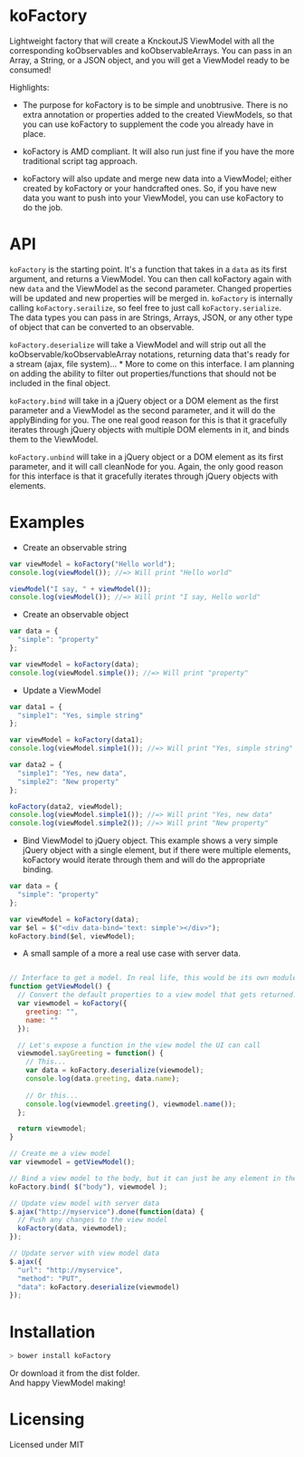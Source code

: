 koFactory
=========

Lightweight factory that will create a KnckoutJS ViewModel with all the corresponding koObservables and koObservableArrays.  You can pass in an Array, a String, or a JSON object, and you will get a ViewModel ready to be consumed!

Highlights:

* The purpose for koFactory is to be simple and unobtrusive.  There is no extra annotation or properties added to the created ViewModels, so that you can use koFactory to supplement the code you already have in place.

* koFactory is AMD compliant.  It will also run just fine if you have the more traditional script tag approach.

* koFactory will also update and merge new data into a ViewModel; either created by koFactory or your handcrafted ones.  So, if you have new data you want to push into your ViewModel, you can use koFactory to do the job.


API
=========

<code>koFactory</code> is the starting point.  It's a function that takes in a <code>data</code> as its first argument, and returns a ViewModel.  You can then call koFactory again with new <code>data</code> and the ViewModel as the second parameter. Changed properties will be updated and new properties will be merged in.  <code>koFactory</code> is internally calling <code>koFactory.serailize</code>, so feel free to just call <code>koFactory.serialize</code>.  The data types you can pass in are Strings, Arrays, JSON, or any other type of object that can be converted to an observable.

<code>koFactory.deserialize</code> will take a ViewModel and will strip out all the koObservable/koObservableArray notations, returning data that's ready for a stream (ajax, file system)...  * More to come on this interface. I am planning on adding the ability to filter out properties/functions that should not be included in the final object.

<code>koFactory.bind</code> will take in a jQuery object or a DOM element as the first parameter and a ViewModel as the second parameter, and it will do the applyBinding for you.  The one real good reason for this is that it gracefully iterates through jQuery objects with multiple DOM elements in it, and binds them to the ViewModel.

<code>koFactory.unbind</code> will take in a jQuery object or a DOM element as its first parameter, and it will call cleanNode for you.  Again, the only good reason for this interface is that it gracefully iterates through jQuery objects with elements.


Examples
=========

* Create an observable string
``` javascript
var viewModel = koFactory("Hello world");
console.log(viewModel()); //=> Will print "Hello world"

viewModel("I say, " + viewModel());
console.log(viewModel()); //=> Will print "I say, Hello world"
```

* Create an observable object
``` javascript
var data = {
  "simple": "property"
};

var viewModel = koFactory(data);
console.log(viewModel.simple()); //=> Will print "property"
```

* Update a ViewModel
``` javascript 
var data1 = {
  "simple1": "Yes, simple string"
};

var viewModel = koFactory(data1);
console.log(viewModel.simple1()); //=> Will print "Yes, simple string"

var data2 = {
  "simple1": "Yes, new data",
  "simple2": "New property"
};

koFactory(data2, viewModel);
console.log(viewModel.simple1()); //=> Will print "Yes, new data"
console.log(viewModel.simple2()); //=> Will print "New property"
```

* Bind ViewModel to jQuery object.  This example shows a very simple jQuery object with a single element, but if there were multiple elements, koFactory would iterate through them and will do the appropriate binding.
``` javascript
var data = {
  "simple": "property"
};

var viewModel = koFactory(data);
var $el = $("<div data-bind='text: simple'></div>");
koFactory.bind($el, viewModel);
```

* A small sample of a more a real use case with server data.
``` javascript

// Interface to get a model. In real life, this would be its own module, but let's just play along
function getViewModel() {
  // Convert the default properties to a view model that gets returned.
  var viewmodel = koFactory({
    greeting: "",
    name: ""
  });

  // Let's expose a function in the view model the UI can call
  viewmodel.sayGreeting = function() {
    // This...
    var data = koFactory.deserialize(viewmodel);
    console.log(data.greeting, data.name);
    
    // Or this...
    console.log(viewmodel.greeting(), viewmodel.name());
  };

  return viewmodel;
}

// Create me a view model
var viewmodel = getViewModel();

// Bind a view model to the body, but it can just be any element in the DOM.
koFactory.bind( $("body"), viewmodel );

// Update view model with server data
$.ajax("http://myservice").done(function(data) {
  // Push any changes to the view model
  koFactory(data, viewmodel);
});

// Update server with view model data
$.ajax({
  "url": "http://myservice",
  "method": "PUT",
  "data": koFactory.deserialize(viewmodel)
});
```


Installation
=========

``` javascript
> bower install koFactory
```
Or download it from the dist folder.<br>
And happy ViewModel making!


Licensing
=========

Licensed under MIT
